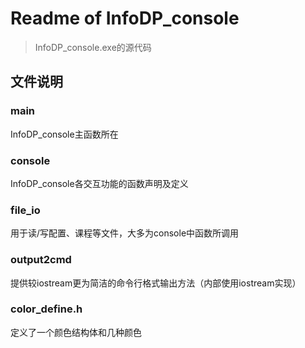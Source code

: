 # Readme of InfoDP_console
> InfoDP_console.exe的源代码
## 文件说明
### main
InfoDP_console主函数所在
### console
InfoDP_console各交互功能的函数声明及定义
### file_io
用于读/写配置、课程等文件，大多为console中函数所调用
### output2cmd
提供较iostream更为简洁的命令行格式输出方法（内部使用iostream实现）
### color_define.h
定义了一个颜色结构体和几种颜色

